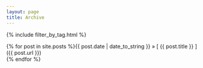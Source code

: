 ```yaml
---
layout: page
title: Archive
---
```


{% include filter_by_tag.html %}

{% for post in site.posts %}{{ post.date | date_to_string }} &raquo; [ {{ post.title }} ]({{ post.url }})  
{% endfor %}